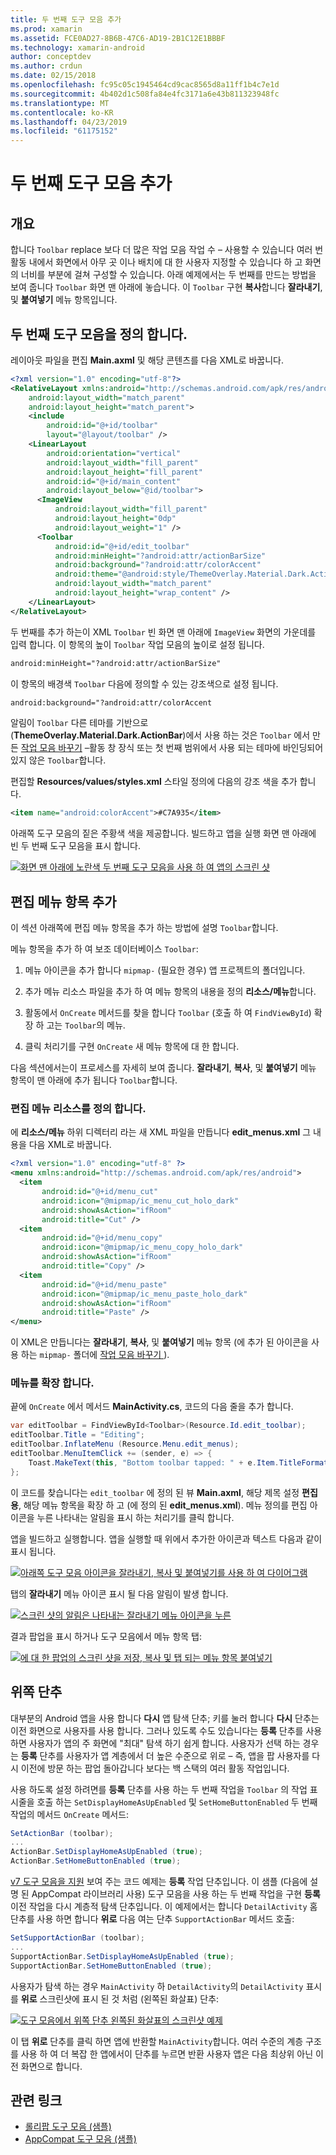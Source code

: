 ```yaml
---
title: 두 번째 도구 모음 추가
ms.prod: xamarin
ms.assetid: FCE0AD27-8B6B-47C6-AD19-2B1C12E1BBBF
ms.technology: xamarin-android
author: conceptdev
ms.author: crdun
ms.date: 02/15/2018
ms.openlocfilehash: fc95c05c1945464cd9cac8565d8a11ff1b4c7e1d
ms.sourcegitcommit: 4b402d1c508fa84e4fc3171a6e43b811323948fc
ms.translationtype: MT
ms.contentlocale: ko-KR
ms.lasthandoff: 04/23/2019
ms.locfileid: "61175152"
---
```

# <a name="adding-a-second-toolbar"></a>두 번째 도구 모음 추가


## <a name="overview"></a>개요 

합니다 `Toolbar` replace 보다 더 많은 작업 모음 작업 수 &ndash; 사용할 수 있습니다 여러 번 활동 내에서 화면에서 아무 곳 이나 배치에 대 한 사용자 지정할 수 있습니다 하 고 화면의 너비를 부분에 걸쳐 구성할 수 있습니다. 아래 예제에서는 두 번째를 만드는 방법을 보여 줍니다 `Toolbar` 화면 맨 아래에 놓습니다. 이 `Toolbar` 구현 **복사**합니다 **잘라내기**, 및 **붙여넣기** 메뉴 항목입니다. 


## <a name="define-the-second-toolbar"></a>두 번째 도구 모음을 정의 합니다. 

레이아웃 파일을 편집 **Main.axml** 및 해당 콘텐츠를 다음 XML로 바꿉니다.

```xml
<?xml version="1.0" encoding="utf-8"?>
<RelativeLayout xmlns:android="http://schemas.android.com/apk/res/android"
    android:layout_width="match_parent"
    android:layout_height="match_parent">
    <include
        android:id="@+id/toolbar"
        layout="@layout/toolbar" />
    <LinearLayout
        android:orientation="vertical"
        android:layout_width="fill_parent"
        android:layout_height="fill_parent"
        android:id="@+id/main_content"
        android:layout_below="@id/toolbar">
      <ImageView
          android:layout_width="fill_parent"
          android:layout_height="0dp"
          android:layout_weight="1" />
      <Toolbar
          android:id="@+id/edit_toolbar"
          android:minHeight="?android:attr/actionBarSize"
          android:background="?android:attr/colorAccent"
          android:theme="@android:style/ThemeOverlay.Material.Dark.ActionBar"
          android:layout_width="match_parent"
          android:layout_height="wrap_content" />
    </LinearLayout>
</RelativeLayout>
```

두 번째를 추가 하는이 XML `Toolbar` 빈 화면 맨 아래에 `ImageView` 화면의 가운데를 입력 합니다. 이 항목의 높이 `Toolbar` 작업 모음의 높이로 설정 됩니다. 

```xml
android:minHeight="?android:attr/actionBarSize"
```

이 항목의 배경색 `Toolbar` 다음에 정의할 수 있는 강조색으로 설정 됩니다.

```xml
android:background="?android:attr/colorAccent
```

알림이 `Toolbar` 다른 테마를 기반으로 (**ThemeOverlay.Material.Dark.ActionBar**)에서 사용 하는 것은 `Toolbar` 에서 만든 [작업 모음 바꾸기](~/android/user-interface/controls/tool-bar/replacing-the-action-bar.md) &ndash;활동 창 장식 또는 첫 번째 범위에서 사용 되는 테마에 바인딩되어 있지 않은 `Toolbar`합니다.

편집할 **Resources/values/styles.xml** 스타일 정의에 다음의 강조 색을 추가 합니다. 

```xml
<item name="android:colorAccent">#C7A935</item>
```

아래쪽 도구 모음의 짙은 주황색 색을 제공합니다. 빌드하고 앱을 실행 화면 맨 아래에 빈 두 번째 도구 모음을 표시 합니다. 

[![화면 맨 아래에 노란색 두 번째 도구 모음을 사용 하 여 앱의 스크린 샷](adding-a-second-toolbar-images/01-second-toolbar-sml.png)](adding-a-second-toolbar-images/01-second-toolbar.png#lightbox)


 
## <a name="add-edit-menu-items"></a>편집 메뉴 항목 추가 

이 섹션 아래쪽에 편집 메뉴 항목을 추가 하는 방법에 설명 `Toolbar`합니다. 

메뉴 항목을 추가 하 여 보조 데이터베이스 `Toolbar`: 

1.  메뉴 아이콘을 추가 합니다 `mipmap-` (필요한 경우) 앱 프로젝트의 폴더입니다.

2.  추가 메뉴 리소스 파일을 추가 하 여 메뉴 항목의 내용을 정의 **리소스/메뉴**합니다. 

3.  활동에서 `OnCreate` 메서드를 찾을 합니다 `Toolbar` (호출 하 여 `FindViewById`) 확장 하 고는 `Toolbar`의 메뉴.

4.  클릭 처리기를 구현 `OnCreate` 새 메뉴 항목에 대 한 합니다. 

다음 섹션에서는이 프로세스를 자세히 보여 줍니다. **잘라내기**, **복사**, 및 **붙여넣기** 메뉴 항목이 맨 아래에 추가 됩니다 `Toolbar`합니다. 



### <a name="define-the-edit-menu-resource"></a>편집 메뉴 리소스를 정의 합니다.

에 **리소스/메뉴** 하위 디렉터리 라는 새 XML 파일을 만듭니다 **edit_menus.xml** 그 내용을 다음 XML로 바꿉니다.

```xml
<?xml version="1.0" encoding="utf-8" ?>
<menu xmlns:android="http://schemas.android.com/apk/res/android">
  <item
       android:id="@+id/menu_cut"
       android:icon="@mipmap/ic_menu_cut_holo_dark"
       android:showAsAction="ifRoom"
       android:title="Cut" />
  <item
       android:id="@+id/menu_copy"
       android:icon="@mipmap/ic_menu_copy_holo_dark"
       android:showAsAction="ifRoom"
       android:title="Copy" />
  <item
       android:id="@+id/menu_paste"
       android:icon="@mipmap/ic_menu_paste_holo_dark"
       android:showAsAction="ifRoom"
       android:title="Paste" />
</menu>
```

이 XML은 만듭니다는 **잘라내기**, **복사**, 및 **붙여넣기** 메뉴 항목 (에 추가 된 아이콘을 사용 하는 `mipmap-` 폴더에 [작업 모음 바꾸기 ](~/android/user-interface/controls/tool-bar/replacing-the-action-bar.md)).



### <a name="inflate-the-menus"></a>메뉴를 확장 합니다.

끝에 `OnCreate` 에서 메서드 **MainActivity.cs**, 코드의 다음 줄을 추가 합니다. 

```csharp
var editToolbar = FindViewById<Toolbar>(Resource.Id.edit_toolbar);
editToolbar.Title = "Editing";
editToolbar.InflateMenu (Resource.Menu.edit_menus);
editToolbar.MenuItemClick += (sender, e) => {
    Toast.MakeText(this, "Bottom toolbar tapped: " + e.Item.TitleFormatted, ToastLength.Short).Show();
};
```

이 코드를 찾습니다는 `edit_toolbar` 에 정의 된 뷰 **Main.axml**, 해당 제목 설정 **편집용**, 해당 메뉴 항목을 확장 하 고 (에 정의 된 **edit_menus.xml**). 메뉴 정의를 편집 아이콘을 누른 나타내는 알림을 표시 하는 처리기를 클릭 합니다. 

앱을 빌드하고 실행합니다. 앱을 실행할 때 위에서 추가한 아이콘과 텍스트 다음과 같이 표시 됩니다. 

[![아래쪽 도구 모음 아이콘을 잘라내기, 복사 및 붙여넣기를 사용 하 여 다이어그램](adding-a-second-toolbar-images/02-bottom-toolbar-sml.png)](adding-a-second-toolbar-images/02-bottom-toolbar.png#lightbox)

탭의 **잘라내기** 메뉴 아이콘 표시 될 다음 알림이 발생 합니다. 

[![스크린 샷의 알림은 나타내는 잘라내기 메뉴 아이콘을 누른](adding-a-second-toolbar-images/03-bottom-tapped-sml.png)](adding-a-second-toolbar-images/03-bottom-tapped.png#lightbox)

결과 팝업을 표시 하거나 도구 모음에서 메뉴 항목 탭: 

[![에 대 한 팝업의 스크린 샷을 저장, 복사 및 탭 되는 메뉴 항목 붙여넣기](adding-a-second-toolbar-images/04-menu-action-sml.png)](adding-a-second-toolbar-images/04-menu-action.png#lightbox)



## <a name="the-up-button"></a>위쪽 단추 

대부분의 Android 앱을 사용 합니다 **다시** 앱 탐색 단추; 키를 눌러 합니다 **다시** 단추는 이전 화면으로 사용자를 사용 합니다.
그러나 있도록 수도 있습니다는 **등록** 단추를 사용 하면 사용자가 앱의 주 화면에 "최대" 탐색 하기 쉽게 합니다. 사용자가 선택 하는 경우는 **등록** 단추를 사용자가 앱 계층에서 더 높은 수준으로 위로 &ndash; 즉, 앱을 팝 사용자를 다시 이전에 방문 하는 팝업 돌아갑니다 보다는 백 스택의 여러 활동 작업입니다. 

사용 하도록 설정 하려면를 **등록** 단추를 사용 하는 두 번째 작업을 `Toolbar` 의 작업 표시줄을 호출 하는 `SetDisplayHomeAsUpEnabled` 및 `SetHomeButtonEnabled` 두 번째 작업의 메서드 `OnCreate` 메서드:

```csharp
SetActionBar (toolbar);
...
ActionBar.SetDisplayHomeAsUpEnabled (true);
ActionBar.SetHomeButtonEnabled (true);
```

[v7 도구 모음을 지원](https://developer.xamarin.com/samples/monodroid/Supportv7/AppCompat/Toolbar/) 보여 주는 코드 예제는 **등록** 작업 단추입니다. 이 샘플 (다음에 설명 된 AppCompat 라이브러리 사용) 도구 모음을 사용 하는 두 번째 작업을 구현 **등록** 이전 작업을 다시 계층적 탐색 단추입니다. 이 예제에서는 합니다 `DetailActivity` 홈 단추를 사용 하면 합니다 **위로** 다음 여는 단추 `SupportActionBar` 메서드 호출: 

```csharp
SetSupportActionBar (toolbar);
...
SupportActionBar.SetDisplayHomeAsUpEnabled (true);
SupportActionBar.SetHomeButtonEnabled (true);
```

사용자가 탐색 하는 경우 `MainActivity` 하 `DetailActivity`의 `DetailActivity` 표시를 **위로** 스크린샷에 표시 된 것 처럼 (왼쪽된 화살표) 단추:

[![도구 모음에서 위쪽 단추 왼쪽된 화살표의 스크린샷 예제](adding-a-second-toolbar-images/05-up-button-sml.png)](adding-a-second-toolbar-images/05-up-button.png#lightbox)

이 탭 **위로** 단추를 클릭 하면 앱에 반환할 `MainActivity`합니다. 여러 수준의 계층 구조를 사용 하 여 더 복잡 한 앱에서이 단추를 누르면 반환 사용자 앱은 다음 최상위 아닌 이전 화면으로 합니다. 



## <a name="related-links"></a>관련 링크

- [롤리팝 도구 모음 (샘플)](https://developer.xamarin.com/samples/monodroid/android5.0/Toolbar/)
- [AppCompat 도구 모음 (샘플)](https://developer.xamarin.com/samples/monodroid/Supportv7/AppCompat/Toolbar/)

